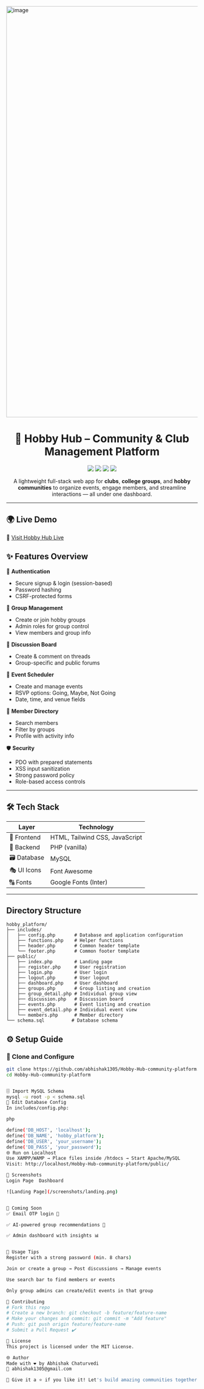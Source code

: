 <img width="1920" height="1080" alt="image" src="https://github.com/user-attachments/assets/88096fd5-d3b2-4b66-8534-9c9af8bd6d06" /><h1 align="center">🎨 Hobby Hub – Community & Club Management Platform</h1>
<p align="center">
  <img src="https://img.shields.io/badge/Status-In%20Progress-yellow.svg" />
  <img src="https://img.shields.io/github/license/abhishak1305/Hobby-Hub-community-platform" />
  <img src="https://img.shields.io/badge/Made%20With-PHP-informational" />
  <img src="https://img.shields.io/github/languages/top/abhishak1305/Hobby-Hub-community-platform" />
</p>

<p align="center">
  A lightweight full-stack web app for <b>clubs</b>, <b>college groups</b>, and <b>hobby communities</b> to organize events, engage members, and streamline interactions — all under one dashboard.
</p>

---
## 🌍 Live Demo
🔗 [Visit Hobby Hub Live](https://hobbyhub.ct.ws/)


## ✨ Features Overview

🔐 **Authentication**  
- Secure signup & login (session-based)  
- Password hashing  
- CSRF-protected forms  

👥 **Group Management**  
- Create or join hobby groups  
- Admin roles for group control  
- View members and group info  

💬 **Discussion Board**  
- Create & comment on threads  
- Group-specific and public forums  

📆 **Event Scheduler**  
- Create and manage events  
- RSVP options: Going, Maybe, Not Going  
- Date, time, and venue fields  

📇 **Member Directory**  
- Search members  
- Filter by groups  
- Profile with activity info  

🛡 **Security**  
- PDO with prepared statements  
- XSS input sanitization  
- Strong password policy  
- Role-based access controls  

---

## 🛠 Tech Stack

| Layer         | Technology                      |
|---------------|----------------------------------|
| 🎨 Frontend   | HTML, Tailwind CSS, JavaScript   |
| 🧠 Backend    | PHP (vanilla)                    |
| 🗃 Database   | MySQL                            |
| 🎭 UI Icons   | Font Awesome                     |
| 🔠 Fonts      | Google Fonts (Inter)             |

---


## Directory Structure

```
hobby_platform/
├── includes/
│   ├── config.php       # Database and application configuration
│   ├── functions.php    # Helper functions
│   ├── header.php       # Common header template
│   └── footer.php       # Common footer template
├── public/
│   ├── index.php        # Landing page
│   ├── register.php     # User registration
│   ├── login.php        # User login
│   ├── logout.php       # User logout
│   ├── dashboard.php    # User dashboard
│   ├── groups.php       # Group listing and creation
│   ├── group_detail.php # Individual group view
│   ├── discussion.php   # Discussion board
│   ├── events.php       # Event listing and creation
│   ├── event_detail.php # Individual event view
│   └── members.php      # Member directory
└── schema.sql          # Database schema
```

## ⚙️ Setup Guide

### 📁 Clone and Configure
```bash
git clone https://github.com/abhishak1305/Hobby-Hub-community-platform.git
cd Hobby-Hub-community-platform


🗄 Import MySQL Schema
mysql -u root -p < schema.sql
🧩 Edit Database Config
In includes/config.php:

php

define('DB_HOST', 'localhost');
define('DB_NAME', 'hobby_platform');
define('DB_USER', 'your_username');
define('DB_PASS', 'your_password');
🌐 Run on Localhost
Use XAMPP/WAMP → Place files inside /htdocs → Start Apache/MySQL
Visit: http://localhost/Hobby-Hub-community-platform/public/

📸 Screenshots
Login Page	Dashboard

![Landing Page](/screenshots/landing.png)


🧠 Coming Soon
✅ Email OTP login 🔐

✅ AI-powered group recommendations 🤖

✅ Admin dashboard with insights 📊


📢 Usage Tips
Register with a strong password (min. 8 chars)

Join or create a group → Post discussions → Manage events

Use search bar to find members or events

Only group admins can create/edit events in that group

🤝 Contributing
# Fork this repo
# Create a new branch: git checkout -b feature/feature-name
# Make your changes and commit: git commit -m "Add feature"
# Push: git push origin feature/feature-name
# Submit a Pull Request ✔️

🧾 License
This project is licensed under the MIT License.

🌐 Author
Made with ❤️ by Abhishak Chaturvedi
📧 abhishak1305@gmail.com

🚀 Give it a ⭐ if you like it! Let's build amazing communities together.
